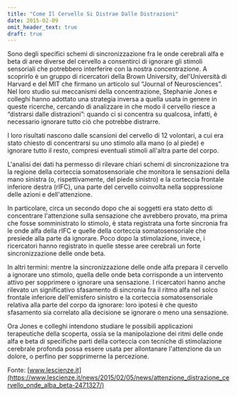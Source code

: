 ```yaml
---
title: "Come Il Cervello Si Distrae Dalle Distrazioni"
date: 2015-02-09
omit_header_text: true
draft: true
---
```


Sono degli specifici schemi di sincronizzazione fra le onde cerebrali alfa e beta di aree diverse del cervello a consentirci di ignorare gli stimoli sensoriali che potrebbero interferire con la nostra concentrazione. A scoprirlo è un gruppo di ricercatori della Brown University, del'Università di Harvard e del MIT che firmano un articolo sul “Journal of Neurosciences”. 
Nel loro studio sui meccanismi della concentrazione, Stephanie Jones e colleghi hanno adottato una strategia inversa a quella usata in genere in queste ricerche, cercando di analizzare in che modo il cervello riesce a “distrarsi dalle distrazioni”: quando ci si concentra su qualcosa, infatti, è necessario ignorare tutto ciò che potrebbe distrarre.

I loro risultati nascono dalle scansioni del cervello di 12 volontari, a cui era stato chiesto di concentrarsi su uno stimolo alla mano (o al piede) e ignorare tutto il resto, compresi eventuali stimoli all'altra parte del corpo.

L'analisi dei dati ha permesso di rilevare chiari schemi di sincronizazione tra la regione della corteccia somatosensoriale che monitora le sensazioni della mano sinistra (o, rispettivamente, del piede sinistro) e la corteccia frontale inferiore destra (rIFC), una parte del cervello coinvolta nella soppressione delle azioni e dell'attenzione.

In particolare, circa un secondo dopo che ai soggetti era stato detto di concentrare l'attenzione sulla sensazione che avrebbero provato, ma prima che fosse somministrato lo stimolo, è stata registrata una forte sincronia fra le onde alfa della rIFC e quelle della corteccia somatosensoriale che presiede alla parte da ignorare. Poco dopo la stimolazione, invece, i ricercatori hanno registrato in quelle stesse aree cerebrali un forte sincronizzazione delle onde beta. 

In altri termini: mentre la sincronizzazione delle onde alfa prepara il cervello a ignorare uno stimolo, quella delle onde beta corrisponde a un intervento attivo per sopprimere o ignorare una sensazione. I ricercatori hanno anche rilevato un significativo sfasamento di sincronia fra il ritmo alfa nel solco frontale inferiore dell'emisfero sinistro e la corteccia somatosensoriale relativa alla parte del corpo da ignorare: loro ipotesi è che questo sfasamento sia correlato alla decisione se ignorare o meno una sensazione.

Ora Jones e colleghi intendono studiare le possibili applicazioni terapeutiche della scoperta, ossia se la manipolazione dei ritmi delle onde alfa e beta di specifiche parti della corteccia con tecniche di stimolazione cerebrale profonda possa essere usata per allontanare l'attenzione da un dolore, o perfino per sopprimerne la percezione.

Fonte: [www.lescienze.it](https://www.lescienze.it/news/2015/02/05/news/attenzione_distrazione_cervello_onde_alba_beta-2471327/)
